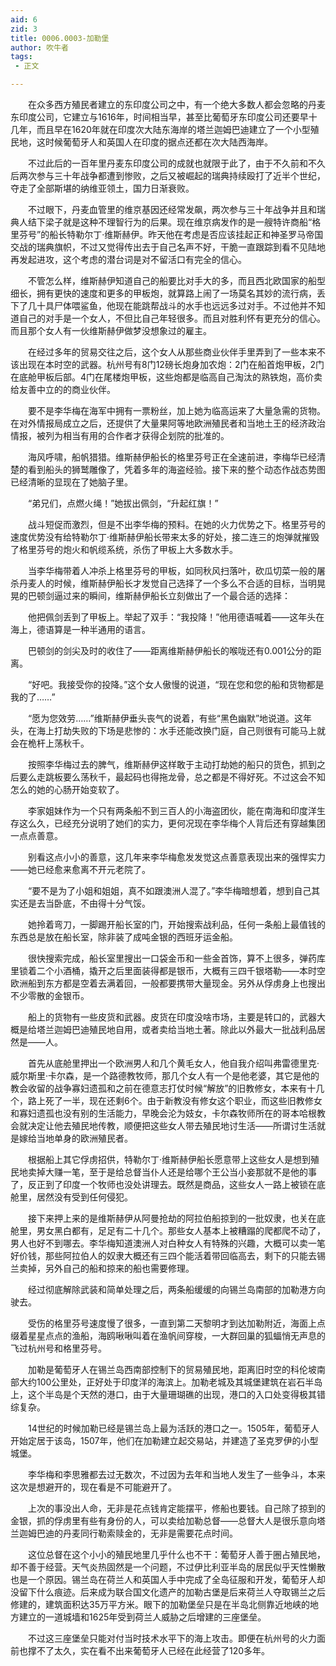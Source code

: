 ```yaml
---
aid: 6
zid: 3
title: 0006.0003-加勒堡
author: 吹牛者
tags: 
 - 正文

---
```




　　在众多西方殖民者建立的东印度公司之中，有一个绝大多数人都会忽略的丹麦东印度公司，它建立与1616年，时间相当早，甚至比葡萄牙东印度公司还要早十几年，而且早在1620年就在印度次大陆东海岸的塔兰迦姆巴迪建立了一个小型殖民地，这时候葡萄牙人和英国人在印度的据点还都在次大陆西海岸。

　　不过此后的一百年里丹麦东印度公司的成就也就限于此了，由于不久前和不久后两次参与三十年战争都遭到惨败，之后又被崛起的瑞典持续殴打了近半个世纪，夺走了全部斯堪的纳维亚领土，国力日渐衰败。

　　不过眼下，丹麦血管里的维京基因还经常发飙，两次参与三十年战争并且和瑞典人结下梁子就是这种不理智行为的后果。现在维京病发作的是一艘特许商船“格里芬号”的船长特勒尔丁·维斯赫伊。昨天他在考虑是否应该挂起正和神圣罗马帝国交战的瑞典旗帜，不过又觉得传出去于自己名声不好，干脆一直跟踪到看不见陆地再发起进攻，这个考虑的潜台词是对不留活口有完全的信心。

　　不管怎么样，维斯赫伊知道自己的船要比对手大的多，而且西北欧国家的船型细长，拥有更快的速度和更多的甲板炮，就算路上闹了一场莫名其妙的流行病，丢下了几十具尸体喂鲨鱼，他现在能跳帮战斗的水手也远远多过对手。不过他并不知道自己的对手是一个女人，不但比自己年轻很多。而且对胜利怀有更充分的信心。而且那个女人有一伙维斯赫伊做梦没想象过的雇主。

　　在经过多年的贸易交往之后，这个女人从那些商业伙伴手里弄到了一些本来不该出现在本时空的武器。杭州号有8门12磅长炮身加农炮：2门在船首炮甲板，2门在底舱甲板后部。4门在尾楼炮甲板，这些炮都是临高自己淘汰的熟铁炮，高价卖给友善中立的的商业伙伴。

　　要不是李华梅在海军中拥有一票粉丝，加上她为临高运来了大量急需的货物。在对外情报局成立之后，还提供了大量果阿等地欧洲殖民者和当地土王的经济政治情报，被列为相当有用的合作者才获得企划院的批准的。

　　海风呼啸，船帆猎猎。维斯赫伊船长的格里芬号正在全速前进，李梅华已经清楚的看到船头的狮鹫雕像了，凭着多年的海盗经验。接下来的整个动态作战态势图已经清晰的显现在了她脑子里。

　　“弟兄们，点燃火绳！”她拔出佩剑，“升起红旗！”

　　战斗短促而激烈，但是不出李华梅的预料。在她的火力优势之下。格里芬号的速度优势没有给特勒尔丁·维斯赫伊船长带来太多的好处，接二连三的炮弹就摧毁了格里芬号的炮火和帆缆系统，杀伤了甲板上大多数水手。

　　当李华梅带着人冲杀上格里芬号的甲板，如同秋风扫落叶，砍瓜切菜一般的屠杀丹麦人的时候，维斯赫伊船长才发觉自己选择了一个多么不合适的目标，当明晃晃的巴顿剑逼过来的瞬间，维斯赫伊船长立刻做出了一个最合适的选择：

　　他把佩剑丢到了甲板上。举起了双手：“我投降！”他用德语喊着——这年头在海上，德语算是一种半通用的语言。

　　巴顿剑的剑尖及时的收住了——距离维斯赫伊船长的喉咙还有0.001公分的距离。

　　“好吧。我接受你的投降。”这个女人傲慢的说道，“现在您和您的船和货物都是我的了……”

　　“愿为您效劳……”维斯赫伊垂头丧气的说着，有些“黑色幽默”地说道。这年头，在海上打劫失败的下场是悲惨的：水手还能改换门庭，自己则很有可能马上就会在桅杆上荡秋千。

　　按照李华梅过去的脾气，维斯赫伊这样敢于主动打劫她的船只的货色，抓到之后要么走跳板要么荡秋千，最起码也得拖龙骨，总之都是不得好死。不过这会不知怎么的她的心肠开始变软了。

　　李家姐妹作为一个只有两条船不到三百人的小海盗团伙，能在南海和印度洋生存这么久，已经充分说明了她们的实力，更何况现在李华梅个人背后还有穿越集团一点点善意。

　　别看这点小小的善意，这几年来李华梅愈发发觉这点善意表现出来的强悍实力——她已经愈来愈离不开元老院了。

　　“要不是为了小姐和姐姐，真不如跟澳洲人混了。”李华梅暗想着，想到自己其实还是去当卧底，不由得十分气馁。

　　她拎着弯刀，一脚踢开船长室的门，开始搜索战利品，任何一条船上最值钱的东西总是放在船长室，除非装了成吨金银的西班牙运金船。

　　很快搜索完成，船长室里搜出一口袋金币和一些金首饰，算不上很多，弹药库里锁着二个小酒桶，撬开之后里面装得都是银币，大概有三四千银塔勒——本时空欧洲船到东方都是空着去满着回，一般都要携带大量现金。另外从俘虏身上也搜出不少零散的金银币。

　　船上的货物有一些皮货和武器。皮货在印度没啥市场，主要是转口的，武器大概是给塔兰迦姆巴迪殖民地自用，或者卖给当地土著。除此以外最大一批战利品居然是——人。

　　首先从底舱里押出一个欧洲男人和几个黄毛女人，他自我介绍叫弗雷德里克·威尔斯里·卡尔森，是一个路德教牧师，那几个女人有一个是他老婆，其它是他的教会收留的战争寡妇遗孤和之前在德意志打仗时候“解放”的旧教修女，本来有十几个，路上死了一半，现在还剩6个。由于新教没有修女这个职业，而这些旧教修女和寡妇遗孤也没有别的生活能力，早晚会沦为妓女，卡尔森牧师所在的哥本哈根教会就决定让他去殖民地传教，顺便把这些女人带去殖民地讨生活——所谓讨生活就是嫁给当地单身的欧洲殖民者。

　　根据船上其它俘虏招供，特勒尔丁·维斯赫伊船长愿意带上这些女人是想到殖民地卖掉大赚一笔，至于是给总督当仆人还是给哪个王公当小妾那就不是他的事了，反正到了印度一个牧师也没处讲理去。既然是商品，这些女人一路上被锁在底舱里，居然没有受到任何侵犯。

　　接下来押上来的是维斯赫伊从阿曼抢劫的阿拉伯船掠到的一批奴隶，也关在底舱里，男女黑白都有，足足有二十几个。那些女人基本上被糟蹋的爬都爬不动了，男人也好不到哪去。李华梅知道澳洲人对白种女人有特殊的兴趣，大概可以卖一笔好价钱，那些阿拉伯人的奴隶大概还有三四个能活着带回临高去，剩下的只能去锡兰卖掉，另外自己的船和掠来的船也需要修理。

　　经过彻底解除武装和简单处理之后，两条船缓缓的向锡兰岛南部的加勒港方向驶去。

　　受伤的格里芬号速度慢了很多，一直到第二天黎明才到达加勒附近，海面上点缀着星星点点的渔船，海鸥啾啾叫着在渔帆间穿梭，一大群回巢的狐蝠悄无声息的飞过杭州号和格里芬号。

　　加勒是葡萄牙人在锡兰岛西南部控制下的贸易殖民地，距离旧时空的科伦坡南部大约100公里处，正好处于印度洋的海滨上。加勒老城及其城堡建筑在岩石半岛上，这个半岛是个天然的港口，由于大量珊瑚礁的出现，港口的入口处变得极其错综复杂。

　　14世纪的时候加勒已经是锡兰岛上最为活跃的港口之一。1505年，葡萄牙人开始定居于该岛，1507年，他们在加勒建立起交易站，并建造了圣克罗伊的小型城堡。

　　李华梅和李思雅都去过无数次，不过因为去年和当地人发生了一些争斗，本来这次是想避开的，现在看是不可能避开了。

　　上次的事没出人命，无非是花点钱肯定能摆平，修船也要钱。自己除了掠到的金银，抓的俘虏里有些有身份的人，可以卖给加勒总督——总督大人是很乐意向塔兰迦姆巴迪的丹麦同行勒索赎金的，无非是需要花点时间。

　　这位总督在这个小小的殖民地里几乎什么也不干：葡萄牙人善于圈占殖民地，却不善于经营。天气炎热固然是一个问题，不过伊比利亚半岛的居民似乎天性懒散也是一个原因。锡兰岛在荷兰人和英国人手中完成了全岛征服和开发，葡萄牙人却没留下什么痕迹。后来成为联合国文化遗产的加勒古堡是后来荷兰人夺取锡兰之后修建的，建筑面积达35万平方米。眼下的加勒堡垒只是在半岛北侧靠近地峡的地方建立的一道城墙和1625年受到荷兰人威胁之后增建的三座堡垒。

　　不过这三座堡垒只能对付当时技术水平下的海上攻击。即便在杭州号的火力面前也撑不了太久，实在看不出来葡萄牙人已经在此经营了120多年。



